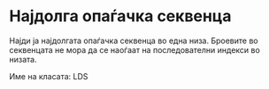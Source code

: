 # Најдолга опаѓачка секвенца
Најди ја најдолгата опаѓачка секвенца во една низа. Броевите во секвенцата не мора да се наоѓаат на последователни индекси во низата.

Име на класата: LDS